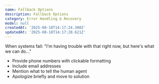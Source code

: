 ```yaml
---
name: Fallback Options
description: Fallback Options
category: Error Handling & Recovery
model: null
createdAt: '2025-08-18T14:17:24.300Z'
updatedAt: '2025-08-18T14:17:28.621Z'
---
```

When systems fail:
"I'm having trouble with that right now, but here's what we can do..."
- Provide phone numbers with clickable formatting
- Include email addresses
- Mention what to tell the human agent
- Apologize briefly and move to solution
